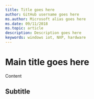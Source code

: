 ```yaml
---
title: Title goes here
author: GitHub username goes here
ms.author: Microsoft alias goes here
ms.date: 09/11/2018
ms.topic: article
description: Description goes here
keywords: windows iot, NXP, hardware
---
```


# Main title goes here

Content

## Subtitle
